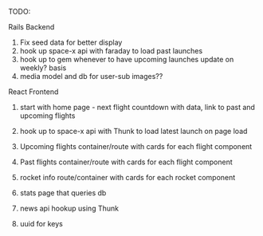 TODO:

Rails Backend
1. Fix seed data for better display
2. hook up space-x api with faraday to load past launches
3. hook up to gem whenever to have upcoming launches update on weekly? basis
4. media model and db for user-sub images??

React Frontend
1. start with home page - next flight countdown with data, link to past and upcoming flights
1. hook up to space-x api with Thunk to load latest launch on page load

2. Upcoming flights container/route with cards for each flight component
3. Past flights container/route with cards for each flight component
4. rocket info route/container with cards for each rocket component
6. stats page that queries db
7. news api hookup using Thunk
8.  uuid for keys
